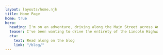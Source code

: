 ```yaml
---
layout: layouts/home.njk
title: Home Page
home: true
hero:
  heading: I'm on an adventure, driving along the Main Street across America.
  teaser: I've been wanting to drive the entirety of the Lincoln Highway for nearly 25 years ago. Join me as I document this journey, sometime near the end of 2022.
  cta:
    text: Read along on the blog
    link: "/blog/"
---
```

